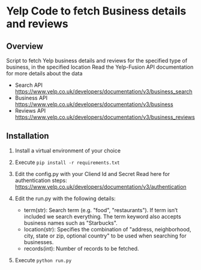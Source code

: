 # Yelp Code to fetch Business details and reviews

## Overview

Script to fetch Yelp business details and reviews for the specified type of business, in the specified location
Read the Yelp-Fusion API documentation for more details about the data
- Search API https://www.yelp.co.uk/developers/documentation/v3/business_search
- Business API https://www.yelp.co.uk/developers/documentation/v3/business
- Reviews API https://www.yelp.co.uk/developers/documentation/v3/business_reviews

## Installation

1. Install a virtual environment of your choice

2. Execute 
``` pip install -r requirements.txt ```

3. Edit the config.py with your Cliend Id and Secret
Read here for authentication steps: https://www.yelp.co.uk/developers/documentation/v3/authentication 

4. Edit the run.py with the following details:
   - term(str): Search term (e.g. "food", "restaurants"). If term isn’t included we search everything. The term keyword also accepts business names such as "Starbucks".
   - location(str): Specifies the combination of "address, neighborhood, city, state or zip, optional country" to be used when searching for businesses.
   - records(int): Number of records to be fetched.

5. Execute ``` python run.py ```








